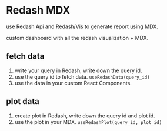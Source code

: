 # Redash MDX

use Redash Api and Redash/Vis to generate report using MDX.

custom dashboard with all the redash visualization + MDX.

## fetch data

1. write your query in Redash, write down the query id.
2. use the query id to fetch data. `useRedashData(query_id)`
3. use the data in your custom React Components.


## plot data

1. create plot in Redash, write down the query id and plot id.
2. use the plot in your MDX. `useRedashPlot(query_id, plot_id)`


